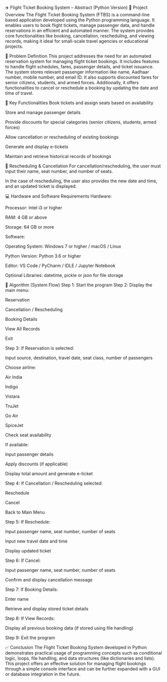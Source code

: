 ✈️ Flight Ticket Booking System – Abstract (Python Version)
🔹 Project Overview
The Flight Ticket Booking System (FTBS) is a command-line based application developed using the Python programming language. It enables users to book flight tickets, manage passenger data, and handle reservations in an efficient and automated manner. The system provides core functionalities like booking, cancellation, rescheduling, and viewing records, making it ideal for small-scale travel agencies or educational projects.

🔹 Problem Definition
This project addresses the need for an automated reservation system for managing flight ticket bookings. It includes features to handle flight schedules, fares, passenger details, and ticket issuance. The system stores relevant passenger information like name, Aadhaar number, mobile number, and email ID. It also supports discounted fares for senior citizens, students, and armed forces. Additionally, it offers functionalities to cancel or reschedule a booking by updating the date and time of travel.

🔹 Key Functionalities
Book tickets and assign seats based on availability

Store and manage passenger details

Provide discounts for special categories (senior citizens, students, armed forces)

Allow cancellation or rescheduling of existing bookings

Generate and display e-tickets

Maintain and retrieve historical records of bookings

🔹 Rescheduling & Cancellation
For cancellation/rescheduling, the user must input their name, seat number, and number of seats.

In the case of rescheduling, the user also provides the new date and time, and an updated ticket is displayed.

💻 Hardware and Software Requirements
Hardware:

Processor: Intel i3 or higher

RAM: 4 GB or above

Storage: 64 GB or more

Software:

Operating System: Windows 7 or higher / macOS / Linux

Python Version: Python 3.6 or higher

Editor: VS Code / PyCharm / IDLE / Jupyter Notebook

Optional Libraries: datetime, pickle or json for file storage

🔁 Algorithm (System Flow)
Step 1: Start the program
Step 2: Display the main menu:

Reservation

Cancellation / Rescheduling

Booking Details

View All Records

Exit

Step 3: If Reservation is selected:

Input source, destination, travel date, seat class, number of passengers

Choose airline:

Air India

Indigo

Vistara

TruJet

Go Air

SpiceJet

Check seat availability

If available:

Input passenger details

Apply discounts (if applicable)

Display total amount and generate e-ticket

Step 4: If Cancellation / Rescheduling selected:

Reschedule

Cancel

Back to Main Menu

Step 5: If Reschedule:

Input passenger name, seat number, number of seats

Input new travel date and time

Display updated ticket

Step 6: If Cancel:

Input passenger name, seat number, number of seats

Confirm and display cancellation message

Step 7: If Booking Details:

Enter name

Retrieve and display stored ticket details

Step 8: If View Records:

Display all previous booking data (if stored using file handling)

Step 9: Exit the program

✅ Conclusion
The Flight Ticket Booking System developed in Python demonstrates practical usage of programming concepts such as conditional logic, loops, file handling, and data structures (like dictionaries and lists). This project offers an effective solution for managing flight bookings through a simple console interface and can be further expanded with a GUI or database integration in the future.

